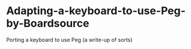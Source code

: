 # Adapting-a-keyboard-to-use-Peg-by-Boardsource
Porting a keyboard to use Peg (a write-up of sorts)
